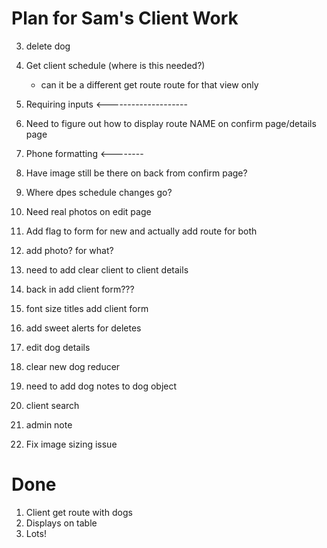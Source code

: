# Plan for Sam's Client Work

3.  delete dog
5. Get client schedule (where is this needed?)
    * can it be a different get route route for that view only
10. Requiring inputs <--------------------
12. Need to figure out how to display route NAME on confirm page/details page
15. Phone formatting <--------
17. Have image still be there on back from confirm page?
18. Where dpes schedule changes go?
19.  Need real photos on edit page
20. Add flag to form for new and actually add route for both
21. add photo? for what?
24. need to add clear client to client details
27. back in add client form???
28. font size titles add client form
29. add sweet alerts for deletes
30. edit dog details
31. clear new dog reducer
32. need to add dog notes to dog object

22. client search 
23. admin note
11. Fix image sizing issue



# Done
1. Client get route with dogs
2. Displays on table
3. Lots! 

